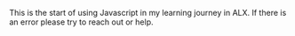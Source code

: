 This is the start of using Javascript in my learning journey in ALX. If there is an error please try to reach out or help.
